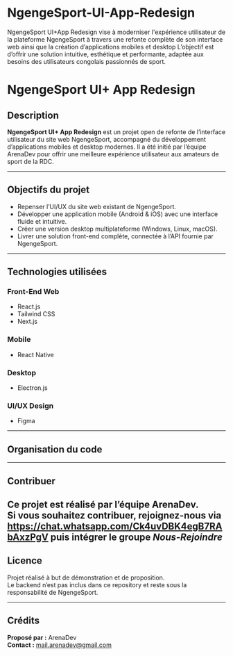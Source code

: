 # NgengeSport-UI-App-Redesign
NgengeSport UI+App Redesign vise à moderniser l'expérience utilisateur de la plateforme NgengeSport à travers une refonte complète de son interface web ainsi que la création d’applications mobiles et desktop L’objectif est d’offrir une solution intuitive, esthétique et performante, adaptée aux besoins des utilisateurs congolais passionnés de sport.

# NgengeSport UI+ App Redesign

## Description
**NgengeSport UI+ App Redesign** est un projet open de refonte de l’interface utilisateur du site web NgengeSport, accompagné du développement d’applications mobiles et desktop modernes. Il a été initié par l’équipe ArenaDev pour offrir une meilleure expérience utilisateur aux amateurs de sport de la RDC.

---

## Objectifs du projet
- Repenser l’UI/UX du site web existant de NgengeSport.
- Développer une application mobile (Android & iOS) avec une interface fluide et intuitive.
- Créer une version desktop multiplateforme (Windows, Linux, macOS).
- Livrer une solution front-end complète, connectée à l’API fournie par NgengeSport.

---

## Technologies utilisées

### Front-End Web
- React.js
- Tailwind CSS
- Next.js

### Mobile
- React Native

### Desktop
- Electron.js

### UI/UX Design
- Figma

---

## Organisation du code
---

## Contribuer
Ce projet est réalisé par l’équipe **ArenaDev**.  
Si vous souhaitez contribuer, rejoignez-nous via https://chat.whatsapp.com/Ck4uvDBK4egB7RAbAxzPgV
puis intégrer le groupe *Nous-Rejoindre*
---

## Licence
Projet réalisé à but de démonstration et de proposition.  
Le backend n’est pas inclus dans ce repository et reste sous la responsabilité de NgengeSport.

---

## Crédits
**Proposé par :** ArenaDev  
**Contact :** mail.arenadev@gmail.com
